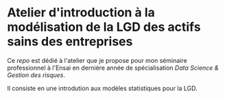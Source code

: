 
# Atelier d'introduction à la modélisation de la LGD des actifs sains des entreprises

Ce *repo* est dédié à l'atelier que je propose pour mon séminaire professionnel à l'Ensai en dernière année de spécialisation *Data Science & Gestion des risques*.

Il consiste en une introdution aux modèles statistiques pour la LGD.